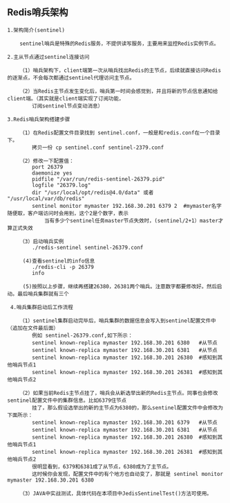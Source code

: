 ## Redis哨兵架构

    1.架构简介(sentinel)
    
        sentinel哨兵是特殊的Redis服务，不提供读写服务，主要用来监控Redis实例节点。
        
    2.主从节点通过sentinel连接访问
    
        （1）哨兵架构下，client端第一次从哨兵找出Redis的主节点，后续就直接访问Redis的逐渐点，不会每次都通过sentinel代理访问主节点。
        
        （2）当Redis主节点发生变化后，哨兵第一时间会感觉到，并且将新的节点信息通知给client端。（其实就是client端实现了订阅功能，
            订阅sentinel节点变动消息）
            
    3.Redis哨兵架构搭建步骤
    
        （1）在Redis配置文件目录找到 sentinel.conf，一般是和redis.conf在一个目录下。
            拷贝一份 cp sentinel.conf sentinel-2379.conf
            
        （2）修改一下配置值：
            port 26379
            daemonize yes
            pidfile "/var/run/redis-sentinel-26379.pid"
            logfile "26379.log"
            dir "/usr/local/opt/redis@4.0/data" 或者 "/usr/local/var/db/redis"
            sentinel monitor mymaster 192.168.30.201 6379 2  #mymaster名字随便取，客户端访问时会用到，这个2是个数字，表示
                当有多少个sentinel任务master节点失效时，(sentinel/2+1）master才算正式失效
            
        （3）启动哨兵实例
            ./redis-sentinel sentinel-26379.conf
         
         (4)查看sentinel的info信息
            ./redis-cli -p 26379
            info
         
         (5)按照以上步骤，继续再搭建26380，26381两个哨兵。注意数字都要修改好。然后启动。最后哨兵集群就有三个
         
     4.哨兵集群启动后工作流程
        
        （1）sentinel集群启动完毕后，哨兵集群的数据信息会写入到sentinel配置文件中（追加在文件最后面）
            例如 sentinel-26379.conf,如下所示：
            sentinel known-replica mymaster 192.168.30.201 6380   #从节点
            sentinel known-replica mymaster 192.168.30.201 6381   #从节点
            sentinel known-replica mymaster 192.168.30.201 26380  #感知到其他哨兵节点1
            sentinel known-replica mymaster 192.168.30.201 26381  #感知到其他哨兵节点2
            
        （2）如果当前Redis主节点挂了，哨兵会从新选举出新的Redis主节点。同事也会修改sentinel配置文件中的集群信息。比如6379住节点
            挂了，那么假设选举出的新的主节点为6380的，那么sentinel配置文件中会修改为下面所示：
            sentinel known-replica mymaster 192.168.30.201 6379   #从节点
            sentinel known-replica mymaster 192.168.30.201 6381   #从节点
            sentinel known-replica mymaster 192.168.30.201 26380  #感知到其他哨兵节点1
            sentinel known-replica mymaster 192.168.30.201 26381  #感知到其他哨兵节点2
            很明显看到，6379和6381成了从节点，6380成为了主节点。
            这时候你会发现，配置文件中的有个地方也自动变了，那就是 sentinel monitor mymaster 192.168.30.201 6380
            
        （3）JAVA中实战测试，具体代码在本项目中JedisSentinelTest()方法可使用。
         
            
        
    